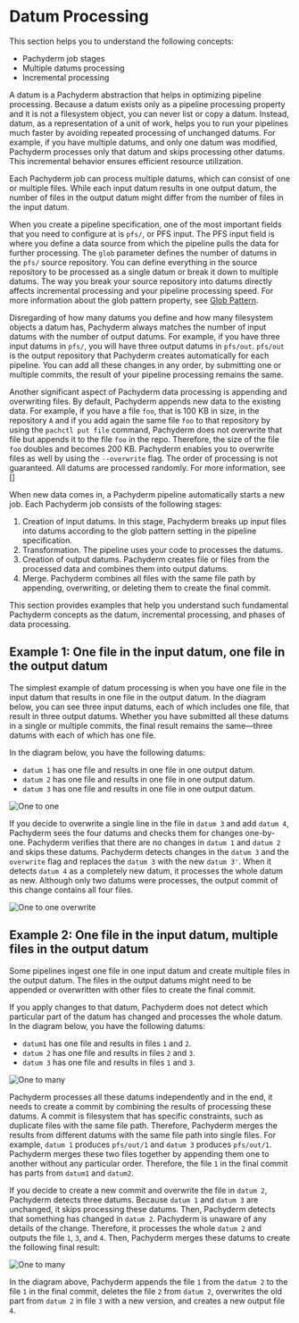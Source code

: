 # Datum Processing

This section helps you to understand the following
concepts:

* Pachyderm job stages
* Multiple datums processing
* Incremental processing

A datum is a Pachyderm abstraction that helps in optimizing
pipeline processing. Because a datum exists only as a pipeline
processing property and it is not a filesystem object, you can never
list or copy a datum. Instead, datum, as a representation of a unit
of work, helps you to run your pipelines much faster by avoiding
repeated processing of unchanged datums. For example, if you have
multiple datums, and only one datum was modified, Pachyderm processes
only that datum and skips processing other datums. This incremental
behavior ensures efficient resource utilization.

Each Pachyderm job can process multiple datums, which can consist
of one or multiple files. While each input datum results in one output
datum, the number of files in the output datum might differ from
the number of files in the input datum.

When you create a pipeline specification, one of the most important
fields that you need to configure at is `pfs/`, or PFS input.
The PFS input field is where you define a data source from which
the pipeline pulls the data for further processing. The `glob`
parameter defines the number of datums in the `pfs/` source
repository. You can define everything in the source repository
to be processed as a single datum or break it down to multiple
datums. The way you break your source repository into datums
directly affects incremental processing and your pipeline
processing speed.
For more information about the glob pattern property, see
[Glob Pattern](glob-pattern.html).

Disregarding of how many datums you define and how many
filesystem objects a datum has, Pachyderm always matches the
number of input datums with the number of output datums. For
example, if you have three input datums in `pfs/`, you will
have three output datums in `pfs/out`. `pfs/out` is the
output repository that Pachyderm creates automatically for
each pipeline. You can add all these changes in any order,
by submitting one or multiple commits, the result of your
pipeline processing remains the same.

Another significant aspect of Pachyderm data processing is
appending and overwriting files. By default, Pachyderm
appends new data to the existing data. For example, if you
have a file `foo`, that is 100 KB in size, in the repository `A`
and if you add again the same file `foo` to that repository by
using the `pachctl put file` command, Pachyderm does not
overwrite that file but appends it to the file `foo` in the
repo. Therefore, the size of the file `foo` doubles and
becomes 200 KB. Pachyderm enables you to overwrite files as
well by using the `--overwrite` flag. The order of processing
is not guaranteed. All datums are processed randomly.
For more information, see []

When new data comes in, a Pachyderm pipeline automatically
starts a new job. Each Pachyderm job consists of the
following stages:

1. Creation of input datums. In this stage, Pachyderm breaks
up input files into datums according to the glob pattern setting
in the pipeline specification.
1. Transformation. The pipeline uses your code to processes the
datums.
1. Creation of output datums. Pachyderm creates file or files from the
processed data and combines them into output datums.
1. Merge. Pachyderm combines all files with the same file path
by appending, overwriting, or deleting them to create the final commit.

This section provides examples that help you understand such fundamental
Pachyderm concepts as the datum, incremental processing, and phases of
data processing.

## Example 1: One file in the input datum, one file in the output datum

The simplest example of datum processing is when you have one file in
the input datum that results in one file in the output datum.
In the diagram below, you can see three input datums, each of which
includes one file, that result in three output datums. Whether you have
submitted all these datums in a single or multiple commits, the final
result remains the same—three datums with each of which has one file.

In the diagram below, you have the following datums:

 - `datum 1` has one file and results in one file in one output datum.
 - `datum 2` has one file and results in one file in one output datum.
 - `datum 3` has one file and results in one file in one output datum.

![One to one](../../../_images/d_datum_processing_one_to_one.svg)

If you decide to overwrite a single line in the file in  `datum 3` and
add `datum 4`, Pachyderm sees the four datums and checks them for changes
one-by-one. Pachyderm verifies that there are no changes in `datum 1` and
`datum 2` and skips these datums. Pachyderm detects changes in the
`datum 3` and the `overwrite` flag and replaces the `datum 3` with the
new `datum 3'`. When it detects `datum 4` as a completely new datum,
it processes the whole datum as new. Although only two datums were
processes, the output commit of this change contains all four files.

![One to one overwrite](../../../_images/d_datum_processing_one_to_one_overwrite.svg)

## Example 2: One file in the input datum, multiple files in the output datum

Some pipelines ingest one file in one input datum and create multiple
files in the output datum. The files in the output datums might need to
be appended or overwritten with other files to create the final commit.

If you apply changes to that datum, Pachyderm does not detect which
particular part of the datum has changed and processes the whole datum.
In the diagram below, you have the following datums:

- `datum1` has one file and results in files `1` and `2`.
- `datum 2` has one file and results in files `2` and `3`.
- `datum 3` has one file and results in files `1` and `3`.

![One to many](../../../_images/d_datum_processing_one_to_many.svg)

Pachyderm processes all these datums independently and in the end, it needs
to create a commit by combining the results of processing these datums.
A commit is filesystem that has specific constraints, such as duplicate files
with the same file path. Therefore, Pachyderm merges the results from
different datums with the same file path into single files. For example,
`datum 1` produces `pfs/out/1` and `datum 3` produces `pfs/out/1`.
Pachyderm merges these two files together by appending them one to another
without any particular order. Therefore, the file `1` in the final
commit has parts from `datum1` and `datum2`.

If you decide to create a new commit and overwrite the file in `datum 2`,
Pachyderm detects three datums. Because `datum 1` and `datum 3` are
unchanged, it skips processing these datums. Then, Pachyderm detects
that something has changed in `datum 2`. Pachyderm is unaware of any
details of the change. Therefore, it processes the whole `datum 2`
and outputs the file `1`, `3`, and `4`. Then, Pachyderm merges
these datums to create the following final result:

![One to many](../../../_images/d_datum_processing_one_to_many_overwrite.svg)


In the diagram above, Pachyderm appends the file `1` from the `datum 2`
to the file `1` in the final commit, deletes the file `2` from `datum 2`,
overwrites the old part from `datum 2` in file `3`  with a new version,
and creates a new output file `4`.


